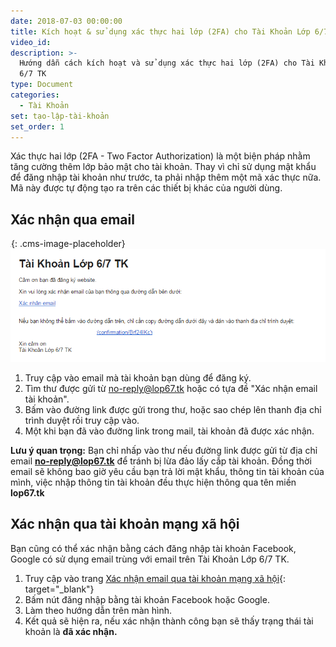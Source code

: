 ```yaml
---
date: 2018-07-03 00:00:00
title: Kích hoạt & sử dụng xác thực hai lớp (2FA) cho Tài Khoản Lớp 6/7 TK
video_id:
description: >-
  Hướng dẫn cách kích hoạt và sử dụng xác thực hai lớp (2FA) cho Tài Khoản Lớp
  6/7 TK
type: Document
categories:
  - Tài Khoản
set: tạo-lập-tài-khoản
set_order: 1
---
```


X&aacute;c thực hai lớp (2FA - Two Factor Authorization) l&agrave; một biện ph&aacute;p nhằm tăng cường th&ecirc;m lớp bảo mật cho t&agrave;i khoản. Thay v&igrave; chỉ sử dụng mật khẩu để đăng nhập t&agrave;i khoản như trước, ta phải nhập th&ecirc;m một m&atilde; x&aacute;c thực nữa. M&atilde; n&agrave;y được tự động tạo ra tr&ecirc;n c&aacute;c thiết bị kh&aacute;c của người d&ugrave;ng.

## X&aacute;c nhận qua email

![](data:image/png;base64,iVBORw0KGgoAAAANSUhEUgAAAAEAAAABCAYAAAAfFcSJAAAADUlEQVQYV2NYtWrVfwAG/gL+NbCogwAAAABJRU5ErkJggg==){: .cms-image-placeholder}![](/uploads/capture-7.PNG)

1. Truy cập v&agrave;o email m&agrave; t&agrave;i khoản bạn d&ugrave;ng để đăng k&yacute;.
2. T&igrave;m thư được gửi từ no-reply@lop67.tk hoặc c&oacute; tựa đề "X&aacute;c nhận email t&agrave;i khoản".
3. Bấm v&agrave;o đường link được gửi trong thư, hoặc sao ch&eacute;p l&ecirc;n thanh địa chỉ tr&igrave;nh duyệt rồi truy cập v&agrave;o.
4. Một khi bạn đ&atilde; v&agrave;o đường link trong mail, t&agrave;i khoản đ&atilde; được x&aacute;c nhận.

**Lưu &yacute; quan trọng:** Bạn chỉ nhấp v&agrave;o thư nếu đường link được gửi từ địa chỉ email **no-reply@lop67.tk** để tr&aacute;nh bị lừa đảo lấy cắp t&agrave;i khoản. Đồng thời email sẽ kh&ocirc;ng bao giờ y&ecirc;u cầu bạn trả lời mật khẩu, th&ocirc;ng tin t&agrave;i khoản của m&igrave;nh, việc nhập th&ocirc;ng tin t&agrave;i khoản đều thực hiện th&ocirc;ng qua t&ecirc;n miền **lop67.tk**

## X&aacute;c nhận qua t&agrave;i khoản mạng x&atilde; hội

Bạn cũng c&oacute; thể x&aacute;c nhận bằng c&aacute;ch đăng nhập t&agrave;i khoản Facebook, Google c&oacute; sử dụng email tr&ugrave;ng với email tr&ecirc;n T&agrave;i Khoản Lớp 6/7 TK.

1. Truy cập v&agrave;o trang [X&aacute;c nhận email qua t&agrave;i khoản mạng x&atilde; hội](//www.lop67.tk/verify){: target="_blank"}
2. Bấm n&uacute;t đăng nhập bằng t&agrave;i khoản Facebook hoặc Google.
3. L&agrave;m theo hướng dẫn tr&ecirc;n m&agrave;n h&igrave;nh.
4. Kết quả sẽ hiện ra, nếu x&aacute;c nhận th&agrave;nh c&ocirc;ng bạn sẽ thấy trạng th&aacute;i t&agrave;i khoản l&agrave; **đ&atilde; x&aacute;c nhận.**

#